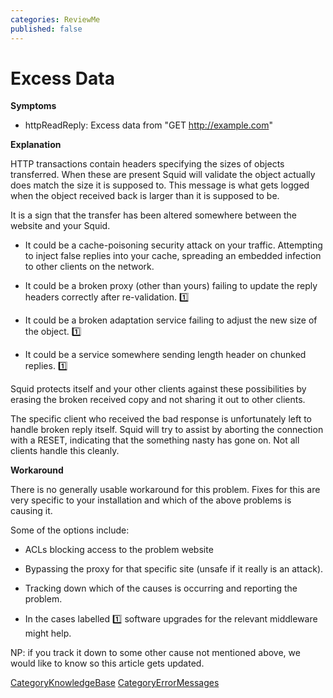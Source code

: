 ```yaml
---
categories: ReviewMe
published: false
---
```

# Excess Data

**Symptoms**

  - httpReadReply: Excess data from "GET <http://example.com>"

**Explanation**

HTTP transactions contain headers specifying the sizes of objects
transferred. When these are present Squid will validate the object
actually does match the size it is supposed to. This message is what
gets logged when the object received back is larger than it is supposed
to be.

It is a sign that the transfer has been altered somewhere between the
website and your Squid.

  - It could be a cache-poisoning security attack on your traffic.
    Attempting to inject false replies into your cache, spreading an
    embedded infection to other clients on the network.

  - It could be a broken proxy (other than yours) failing to update the
    reply headers correctly after re-validation.
    :one:

  - It could be a broken adaptation service failing to adjust the new
    size of the object.
    :one:

  - It could be a service somewhere sending length header on chunked
    replies.
    :one:

Squid protects itself and your other clients against these possibilities
by erasing the broken received copy and not sharing it out to other
clients.

The specific client who received the bad response is unfortunately left
to handle broken reply itself. Squid will try to assist by aborting the
connection with a RESET, indicating that the something nasty has gone
on. Not all clients handle this cleanly.

**Workaround**

There is no generally usable workaround for this problem. Fixes for this
are very specific to your installation and which of the above problems
is causing it.

Some of the options include:

  - ACLs blocking access to the problem website

  - Bypassing the proxy for that specific site (unsafe if it really is
    an attack).

  - Tracking down which of the causes is occurring and reporting the
    problem.

  - In the cases labelled
    :one:
    software upgrades for the relevant middleware might help.

NP: if you track it down to some other cause not mentioned above, we
would like to know so this article gets updated.

[CategoryKnowledgeBase](/CategoryKnowledgeBase)
[CategoryErrorMessages](/CategoryErrorMessages)
